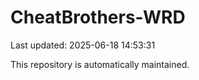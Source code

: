 # CheatBrothers-WRD

Last updated: 2025-06-18 14:53:31

This repository is automatically maintained.
